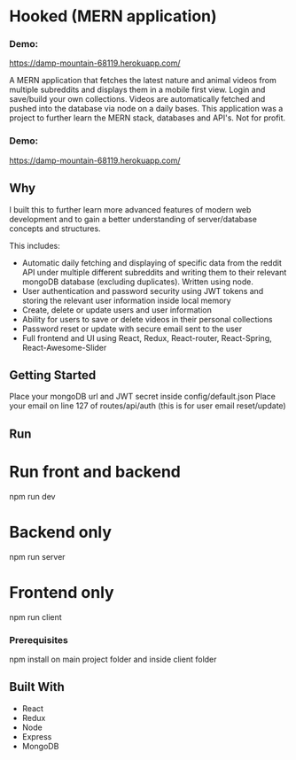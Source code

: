 # Hooked (MERN application)

### Demo:
https://damp-mountain-68119.herokuapp.com/

A MERN application that fetches the latest nature and animal videos from multiple subreddits and displays them in a mobile first view. Login and save/build your own collections.
Videos are automatically fetched and pushed into the database via node on a daily bases.
This application was a project to further learn the MERN stack, databases and API's. Not for profit.

### Demo:
https://damp-mountain-68119.herokuapp.com/

## Why

I built this to further learn more advanced features of modern web development and to gain a better understanding of server/database concepts and structures.

This includes:

- Automatic daily fetching and displaying of specific data from the reddit API under multiple different subreddits and writing them to their relevant mongoDB database (excluding duplicates). Written using node.
- User authentication and password security using JWT tokens and storing the relevant user information inside local memory
- Create, delete or update users and user information
- Ability for users to save or delete videos in their personal collections
- Password reset or update with secure email sent to the user
- Full frontend and UI using React, Redux, React-router, React-Spring, React-Awesome-Slider

## Getting Started

Place your mongoDB url and JWT secret inside config/default.json
Place your email on line 127 of routes/api/auth (this is for user email reset/update)

## Run

# Run front and backend

npm run dev

# Backend only

npm run server

# Frontend only

npm run client

### Prerequisites

npm install on main project folder and inside client folder

## Built With

- React
- Redux
- Node
- Express
- MongoDB

